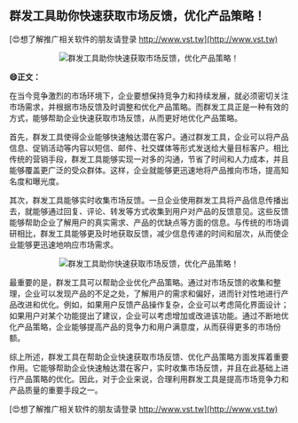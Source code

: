 ## **群发工具助你快速获取市场反馈，优化产品策略！**

[😍想了解推广相关软件的朋友请登录 http://www.vst.tw](http://www.vst.tw)

 <center><img src="https://vst.tw/MP4/tuiguang/png/2.png" alt="群发工具助你快速获取市场反馈，优化产品策略！"></center>

**😄正文：**

在当今竞争激烈的市场环境下，企业要想保持竞争力和持续发展，就必须密切关注市场需求，并根据市场反馈及时调整和优化产品策略。而群发工具正是一种有效的方式，能够帮助企业快速获取市场反馈，从而更好地优化产品策略。

首先，群发工具使得企业能够快速触达潜在客户。通过群发工具，企业可以将产品信息、促销活动等内容以短信、邮件、社交媒体等形式发送给大量目标客户。相比传统的营销手段，群发工具能够实现一对多的沟通，节省了时间和人力成本，并且能够覆盖更广泛的受众群体。这样，企业就能够更迅速地将产品推向市场，提高知名度和曝光度。

其次，群发工具能够实时收集市场反馈。一旦企业使用群发工具将产品信息传播出去，就能够通过回复、评论、转发等方式收集到用户对产品的反馈意见。这些反馈能够帮助企业了解用户的真实需求、产品的优缺点等方面的信息。与传统的市场调研相比，群发工具能够更及时地获取反馈，减少信息传递的时间和层次，从而使企业能够更迅速地响应市场需求。

 <center><img src="https://vst.tw/MP4/tuiguang/png/7.png" alt="群发工具助你快速获取市场反馈，优化产品策略！"></center>

最重要的是，群发工具可以帮助企业优化产品策略。通过对市场反馈的收集和整理，企业可以发现产品的不足之处，了解用户的需求和偏好，进而针对性地进行产品改进和优化。例如，如果用户反馈产品操作复杂，企业可以考虑简化界面设计；如果用户对某个功能提出了建议，企业可以考虑增加或改进该功能。通过不断地优化产品策略，企业能够提高产品的竞争力和用户满意度，从而获得更多的市场份额。

综上所述，群发工具在帮助企业快速获取市场反馈、优化产品策略方面发挥着重要作用。它能够帮助企业快速触达潜在客户，实时收集市场反馈，并且在此基础上进行产品策略的优化。因此，对于企业来说，合理利用群发工具是提高市场竞争力和产品质量的重要手段之一。

[😍想了解推广相关软件的朋友请登录 http://www.vst.tw](http://www.vst.tw)



